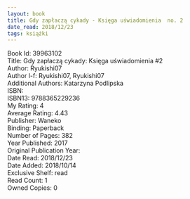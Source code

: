 ```yaml
---
layout: book
title: Gdy zapłaczą cykady - Księga uświadomienia  no. 2
date_read: 2018/12/23
tags: książki
---
```


Book Id: 39963102<br />
Title: Gdy zapłaczą cykady: Księga uświadomienia #2<br />
Author: Ryukishi07<br />
Author l-f: Ryukishi07, Ryukishi07<br />
Additional Authors: Katarzyna Podlipska<br />
ISBN: <br />
ISBN13: 9788365229236<br />
My Rating: 4<br />
Average Rating: 4.43<br />
Publisher: Waneko<br />
Binding: Paperback<br />
Number of Pages: 382<br />
Year Published: 2017<br />
Original Publication Year: <br />
Date Read: 2018/12/23<br />
Date Added: 2018/10/14<br />
Exclusive Shelf: read<br />
Read Count: 1<br />
Owned Copies: 0<br />


